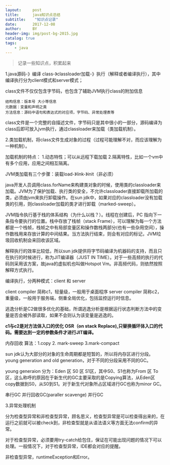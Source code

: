 ```yaml
---
layout:     post
title:      java知识点总结
subtitle:    "知识点记录"
date:       2017-12-08
author:     BY
header-img: img/post-bg-2015.jpg
catalog: true
tags:
    - java
---
```


> 记录一些知识点，积累起来


1.java源码-》编译 class-》classloader加载-》执行（解释或者编译执行），其中编译执行分为client模式和server模式；

class文件不仅仅包含字节码，也包含了辅助JVM执行class的附加信息

	结构信息：版本号 大小等信息
	元数据：变量和声明之类
	方法信息：源码中语句和表达式的对应项，字节码、异常处理表等

class文件是一个完整的自描述文件，字节码只是其中很小的一部分，源码编译为class后即可放入jvm执行，通过classloader来加载（类加载机制）。

2.类加载机制，将class文件生成对象的过程（过程可能理解不对，而应该理解为一种机制）。

  加载机制的特点：
                1.动态特性；可以从远程下载加载
				2.隔离特性，比如一个vm中有多个应用，应用之间相互隔离。


JVM类加载有三个步骤：装载load-》link-》init（非必须）

java开发人员调用class.forName来构建类对象的时候，使用类的classloader来加载。JVM为了保护加载、执行类的安全，不允许classloader直接卸载所加载的类，必须由jvm来执行卸载操作。在sun jdk中，如果对应的classloader没有加载类的引用，则classloader加载的类才进行卸载（marked-sweep）。

JVM指令执行基于栈的体系结构（为什么以栈？）。线程在创建后，PC 指向下一条指令要执行的位置。栈中存放了栈帧（stack Frame），可以理解为每一个方法都是一个栈帧，栈帧之中有局部变量区和操作数栈两部分(也有一些杂用空间），操作数栈用来存放计算的中间结果。当方法执行结束，则会有对应的标记，JVM垃圾回收机制会来回收该区域。

解释执行的效率比较低，所以sun jdk提供将字节码编译为机器码的支持，而且只在执行的时候进行，称为JIT编译器（JUST IN TIME）。对于一些高频的执行的代码则采用该方案，故java的虚拟机也叫做Hotspot Vm。非高频代码，则依然按照解释方式执行。

编译执行，分两种模式：client 和 server 

client compiler 简称c1，轻量级，一般用于桌面程序
server compiler 简称c2，重量级，一般用于服务端，侧重全局优化，包括监控运行时信息。 

逃逸分析是C2做很多优化的基础，所谓逃逸分析是根据运行状态判断方法中的变量是否会被外部读取，如果不会则认为该变量是逃逸的。

**c1与c2是对方法体入口的优化
OSR（on stack Replace),只替换循环体入口的代码。需要达到一定的参数条件才进行JIT编译。**

内存回收
	算法：1.copy 2. mark-sweep 3.mark-compact 

sun jdk认为大部分的对象的生命周期都是短暂的，所以将内存区进行分段。young generation and old generation，对于不同的分段采用不同的GC。

young generaion 分为：Eden 区 S0 区 S1区，其中S0、S1也称为From 区 To区，这么称呼的原因在于新生代的GC主要采取的是Copying算法，从Eden区copy数据到S0，从S0到S1。对于新生代对象所占区域进行GC也称为minor GC。

串行GC
并行回收GC(paraller scavenge)
并行GC


3.异常处理机制
	
分为检查型异常和非检查型异常，顾名思义，检查型异常是可以检查得出来的，在运行之前就可以被check到，非检查型就是从语法语义等方面无法confirm的异常。

对于检查型异常，必须要用try-catch给包住，保证在可能出现问题的情况下可以处理。一般情况下，对于检查型异常，IDE都会对应的提醒。

非检查型异常，runtimeException和Error。









